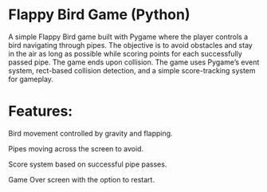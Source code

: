 # Flappy Bird Game (Python)
A simple Flappy Bird game built with Pygame where the player controls a bird navigating through pipes. The objective is to avoid obstacles and stay in the air as long as possible while scoring points for each successfully passed pipe. The game ends upon collision.
The game uses Pygame’s event system, rect-based collision detection, and a simple score-tracking system for gameplay.



# Features:
Bird movement controlled by gravity and flapping.

Pipes moving across the screen to avoid.

Score system based on successful pipe passes.

Game Over screen with the option to restart.
